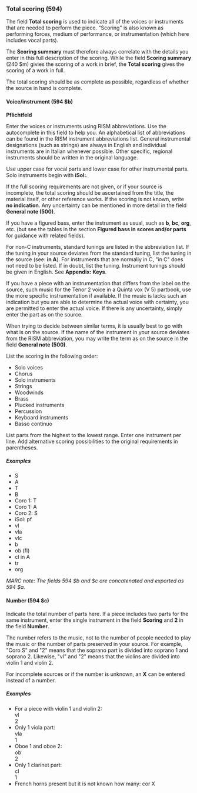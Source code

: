 ### Total scoring (594)

The field **Total scoring** is used to indicate all of the voices or instruments that are needed to perform the piece. "Scoring" is also known as performing forces, medium of performance, or instrumentation (which here includes vocal parts).

The **Scoring summary** must therefore always correlate with the details you enter in this full description of the scoring. While the field **Scoring summary** (240 $m) givies the scoring of a work in brief, the **Total scoring** gives the scoring of a work in full.

The total scoring should be as complete as possible, regardless of whether the source in hand is complete.

#### Voice/instrument (594 $b)

**Pflichtfeld**

Enter the voices or instruments using RISM abbreviations. Use the autocomplete in this field to help you. An alphabetical list of abbreviations can be found in the RISM instrument abbreviations list. General instrumental designations (such as strings) are always in English and individual instruments are in Italian whenever possible. Other specific, regional instruments should be written in the original language.

Use upper case for vocal parts and lower case for other instrumental parts. Solo instruments begin with **iSol:**.

If the full scoring requirements are not given, or if your source is incomplete, the total scoring should be ascertained from the title, the material itself, or other reference works. If the scoring is not known, write **no indication**. Any uncertainty can be mentioned in more detail in the field **General note (500)**.

If you have a figured bass, enter the instrument as usual, such as **b**, **bc**, **org**, etc. (but see the tables in the section **Figured bass in scores and/or parts** for guidance with related fields).

For non-C instruments, standard tunings are listed in the abbreviation list. If the tuning in your source deviates from the standard tuning, list the tuning in the source (see: **in A**). For instruments that are normally in C, "in C" does not need to be listed. If in doubt, list the tuning. Instrument tunings should be given in English. See **Appendix: Keys**.

If you have a piece with an instrumentation that differs from the label on the source, such music for the Tenor 2 voice in a Quinta vox (V 5) partbook, use the more specific instrumentation if available. If the music is lacks such an indication but you are able to determine the actual voice with certainty, you are permitted to enter the actual voice. If there is any uncertainty, simply enter the part as on the source.

When trying to decide between similar terms, it is usually best to go with what is on the source. If the name of the instrument in your source deviates from the RISM abbreviation, you may write the term as on the source in the field **General note (500)**.

List the scoring in the following order:

- Solo voices
- Chorus
- Solo instruments
- Strings
- Woodwinds
- Brass
- Plucked instruments
- Percussion
- Keyboard instruments
- Basso continuo

List parts from the highest to the lowest range. Enter one instrument per line. Add alternative scoring possibilities to the original requirements in parentheses.

##### Examples

- S
- A
- T
- B
- Coro 1: T
- Coro 1: A
- Coro 2: S
- iSol: pf
- vl
- vla
- vlc
- b
- ob (fl)
- cl in A
- tr
- org

_MARC note: The fields 594 $b and $c are concatenated and exported as 594 $a._

#### Number (594 $c)

Indicate the total number of parts here. If a piece includes two parts for the same instrument, enter the single instrument in the field **Scoring** and **2** in the field **Number**.

The number refers to the music, not to the number of people needed to play the music or the number of parts preserved in your source. For example, "Coro S" and "2" means that the soprano part is divided into soprano 1 and soprano 2.  Likewise, "vl" and "2" means that the violins are divided into violin 1 and violin 2.

For incomplete sources or if the number is unknown, an **X** can be entered instead of a number.

##### Examples

- For a piece with violin 1 and violin 2:  
  vl  
  2
- Only 1 viola part:  
  vla  
  1
- Oboe 1 and oboe 2:  
  ob  
  2
- Only 1 clarinet part:  
  cl  
  1
- French horns present but it is not known how many: cor X  
